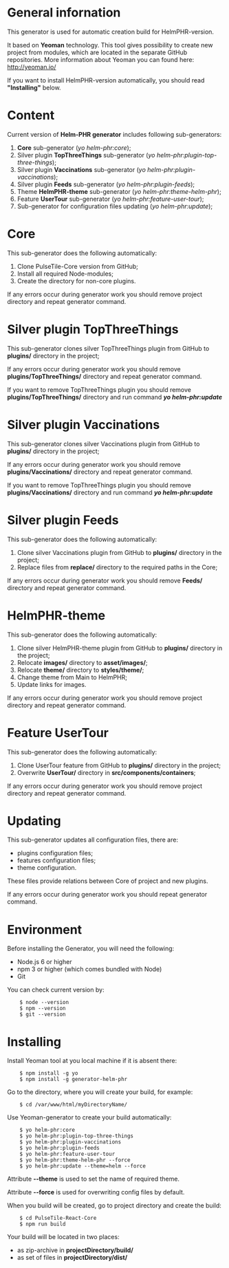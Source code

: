 # General infornation

This generator is used for automatic creation build for HelmPHR-version. 

It based on **Yeoman** technology. This tool gives possibility to create new project from modules, which are located in the separate GitHub repositories. More information about Yeoman you can found here: http://yeoman.io/

If you want to install HelmPHR-version automatically, you should read **"Installing"** below.

# Content

Current version of **Helm-PHR generator** includes following sub-generators:
1) **Core** sub-generator (_yo helm-phr:core_);
2) Silver plugin **TopThreeThings** sub-generator (_yo helm-phr:plugin-top-three-things_);
3) Silver plugin **Vaccinations** sub-generator (_yo helm-phr:plugin-vaccinations_);
4) Silver plugin **Feeds** sub-generator (_yo helm-phr:plugin-feeds_);
5) Theme **HelmPHR-theme** sub-generator (_yo helm-phr:theme-helm-phr_);
6) Feature **UserTour** sub-generator (_yo helm-phr:feature-user-tour_);
7) Sub-generator for configuration files updating (_yo helm-phr:update_);

# Core

This sub-generator does the following automatically:
1) Clone PulseTile-Core version from GitHub;
2) Install all required Node-modules;
3) Create the directory for non-core plugins.
 
If any errors occur during generator work you should remove project directory and repeat generator command.

# Silver plugin TopThreeThings

This sub-generator clones silver TopThreeThings plugin from GitHub to **plugins/** directory in the project;
 
If any errors occur during generator work you should remove **plugins/TopThreeThings/** directory and repeat generator command.

If you want to remove TopThreeThings plugin you should remove **plugins/TopThreeThings/** directory and run command  **_yo helm-phr:update_**

# Silver plugin Vaccinations

This sub-generator clones silver Vaccinations plugin from GitHub to **plugins/** directory in the project;
 
If any errors occur during generator work you should remove **plugins/Vaccinations/** directory and repeat generator command.

If you want to remove TopThreeThings plugin you should remove **plugins/Vaccinations/** directory and run command  **_yo helm-phr:update_**

# Silver plugin Feeds

This sub-generator does the following automatically:
1) Clone silver Vaccinations plugin from GitHub to **plugins/** directory in the project;
2) Replace files from **replace/** directory to the required paths in the Core;

If any errors occur during generator work you should remove **Feeds/** directory and repeat generator command.

# HelmPHR-theme

This sub-generator does the following automatically:
1) Clone silver HelmPHR-theme plugin from GitHub to **plugins/** directory in the project;
2) Relocate **images/** directory to **asset/images/**;
3) Relocate **theme/** directory to **styles/theme/**;
4) Change theme from Main to HelmPHR;
5) Update links for images.
 
If any errors occur during generator work you should remove project directory and repeat generator command.


# Feature UserTour

This sub-generator does the following automatically:
1) Clone UserTour feature from GitHub to **plugins/** directory in the project;
2) Overwrite **UserTour/** directory in **src/components/containers**;

If any errors occur during generator work you should remove project directory and repeat generator command.


# Updating

This sub-generator updates all configuration files, there are:
- plugins configuration files;
- features configuration files;
- theme configuration.

These files provide relations between Core of project and new plugins. 

If any errors occur during generator work you should repeat generator command.



# Environment

Before installing the Generator, you will need the following:
- Node.js 6 or higher
- npm 3 or higher (which comes bundled with Node)
- Git

You can check current version by:
```
    $ node --version
    $ npm --version
    $ git --version
```

# Installing

Install Yeoman tool at you local machine if it is absent there:
```
    $ npm install -g yo
    $ npm install -g generator-helm-phr
```

Go to the directory, where you will create your build, for example:
```
    $ cd /var/www/html/myDirectoryName/
```

Use Yeoman-generator to create your build automatically:
```
    $ yo helm-phr:core
    $ yo helm-phr:plugin-top-three-things 
    $ yo helm-phr:plugin-vaccinations 
    $ yo helm-phr:plugin-feeds 
    $ yo helm-phr:feature-user-tour
    $ yo helm-phr:theme-helm-phr --force
    $ yo helm-phr:update --theme=helm --force
```
Attribute **--theme** is used to set the name of required theme.

Attribute **--force** is used for overwriting config files by default.

When you build will be created, go to project directory and create the build:
```
    $ cd PulseTile-React-Core
    $ npm run build
```

Your build will be located in two places:
- as zip-archive in **projectDirectory/build/**
- as set of files in **projectDirectory/dist/**